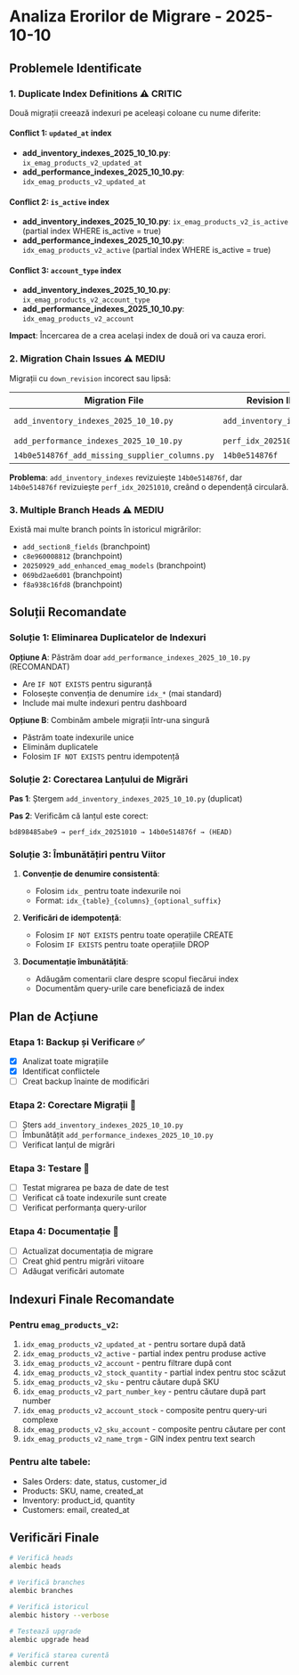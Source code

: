 # Analiza Erorilor de Migrare - 2025-10-10

## Problemele Identificate

### 1. **Duplicate Index Definitions** ⚠️ CRITIC

Două migrații creează indexuri pe aceleași coloane cu nume diferite:

#### Conflict 1: `updated_at` index
- **add_inventory_indexes_2025_10_10.py**: `ix_emag_products_v2_updated_at`
- **add_performance_indexes_2025_10_10.py**: `idx_emag_products_v2_updated_at`

#### Conflict 2: `is_active` index  
- **add_inventory_indexes_2025_10_10.py**: `ix_emag_products_v2_is_active` (partial index WHERE is_active = true)
- **add_performance_indexes_2025_10_10.py**: `idx_emag_products_v2_active` (partial index WHERE is_active = true)

#### Conflict 3: `account_type` index
- **add_inventory_indexes_2025_10_10.py**: `ix_emag_products_v2_account_type`
- **add_performance_indexes_2025_10_10.py**: `idx_emag_products_v2_account`

**Impact**: Încercarea de a crea același index de două ori va cauza erori.

### 2. **Migration Chain Issues** ⚠️ MEDIU

Migrații cu `down_revision` incorect sau lipsă:

| Migration File | Revision ID | Down Revision | Status |
|---------------|-------------|---------------|---------|
| `add_inventory_indexes_2025_10_10.py` | `add_inventory_indexes` | `14b0e514876f` | ❌ Orphaned |
| `add_performance_indexes_2025_10_10.py` | `perf_idx_20251010` | `bd898485abe9` | ✅ OK |
| `14b0e514876f_add_missing_supplier_columns.py` | `14b0e514876f` | `perf_idx_20251010` | ✅ OK |

**Problema**: `add_inventory_indexes` revizuiește `14b0e514876f`, dar `14b0e514876f` revizuiește `perf_idx_20251010`, creând o dependență circulară.

### 3. **Multiple Branch Heads** ⚠️ MEDIU

Există mai multe branch points în istoricul migrărilor:
- `add_section8_fields` (branchpoint)
- `c8e960008812` (branchpoint)
- `20250929_add_enhanced_emag_models` (branchpoint)
- `069bd2ae6d01` (branchpoint)
- `f8a938c16fd8` (branchpoint)

## Soluții Recomandate

### Soluție 1: Eliminarea Duplicatelor de Indexuri

**Opțiune A**: Păstrăm doar `add_performance_indexes_2025_10_10.py` (RECOMANDAT)
- Are `IF NOT EXISTS` pentru siguranță
- Folosește convenția de denumire `idx_*` (mai standard)
- Include mai multe indexuri pentru dashboard

**Opțiune B**: Combinăm ambele migrații într-una singură
- Păstrăm toate indexurile unice
- Eliminăm duplicatele
- Folosim `IF NOT EXISTS` pentru idempotență

### Soluție 2: Corectarea Lanțului de Migrări

**Pas 1**: Ștergem `add_inventory_indexes_2025_10_10.py` (duplicat)

**Pas 2**: Verificăm că lanțul este corect:
```
bd898485abe9 → perf_idx_20251010 → 14b0e514876f → (HEAD)
```

### Soluție 3: Îmbunătățiri pentru Viitor

1. **Convenție de denumire consistentă**:
   - Folosim `idx_` pentru toate indexurile noi
   - Format: `idx_{table}_{columns}_{optional_suffix}`

2. **Verificări de idempotență**:
   - Folosim `IF NOT EXISTS` pentru toate operațiile CREATE
   - Folosim `IF EXISTS` pentru toate operațiile DROP

3. **Documentație îmbunătățită**:
   - Adăugăm comentarii clare despre scopul fiecărui index
   - Documentăm query-urile care beneficiază de index

## Plan de Acțiune

### Etapa 1: Backup și Verificare ✅
- [x] Analizat toate migrațiile
- [x] Identificat conflictele
- [ ] Creat backup înainte de modificări

### Etapa 2: Corectare Migrații 🔄
- [ ] Șters `add_inventory_indexes_2025_10_10.py`
- [ ] Îmbunătățit `add_performance_indexes_2025_10_10.py`
- [ ] Verificat lanțul de migrări

### Etapa 3: Testare 🔄
- [ ] Testat migrarea pe baza de date de test
- [ ] Verificat că toate indexurile sunt create
- [ ] Verificat performanța query-urilor

### Etapa 4: Documentație 🔄
- [ ] Actualizat documentația de migrare
- [ ] Creat ghid pentru migrări viitoare
- [ ] Adăugat verificări automate

## Indexuri Finale Recomandate

### Pentru `emag_products_v2`:
1. `idx_emag_products_v2_updated_at` - pentru sortare după dată
2. `idx_emag_products_v2_active` - partial index pentru produse active
3. `idx_emag_products_v2_account` - pentru filtrare după cont
4. `idx_emag_products_v2_stock_quantity` - partial index pentru stoc scăzut
5. `idx_emag_products_v2_sku` - pentru căutare după SKU
6. `idx_emag_products_v2_part_number_key` - pentru căutare după part number
7. `idx_emag_products_v2_account_stock` - composite pentru query-uri complexe
8. `idx_emag_products_v2_sku_account` - composite pentru căutare per cont
9. `idx_emag_products_v2_name_trgm` - GIN index pentru text search

### Pentru alte tabele:
- Sales Orders: date, status, customer_id
- Products: SKU, name, created_at
- Inventory: product_id, quantity
- Customers: email, created_at

## Verificări Finale

```bash
# Verifică heads
alembic heads

# Verifică branches
alembic branches

# Verifică istoricul
alembic history --verbose

# Testează upgrade
alembic upgrade head

# Verifică starea curentă
alembic current
```
